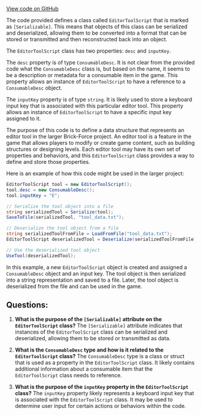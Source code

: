 [View code on GitHub](https://github.com/TieHaxJan/Brick-Force/Assembly-CSharp\EditorToolScript.cs)

The code provided defines a class called `EditorToolScript` that is marked as `[Serializable]`. This means that objects of this class can be serialized and deserialized, allowing them to be converted into a format that can be stored or transmitted and then reconstructed back into an object.

The `EditorToolScript` class has two properties: `desc` and `inputKey`. 

The `desc` property is of type `ConsumableDesc`. It is not clear from the provided code what the `ConsumableDesc` class is, but based on the name, it seems to be a description or metadata for a consumable item in the game. This property allows an instance of `EditorToolScript` to have a reference to a `ConsumableDesc` object.

The `inputKey` property is of type `string`. It is likely used to store a keyboard input key that is associated with this particular editor tool. This property allows an instance of `EditorToolScript` to have a specific input key assigned to it.

The purpose of this code is to define a data structure that represents an editor tool in the larger Brick-Force project. An editor tool is a feature in the game that allows players to modify or create game content, such as building structures or designing levels. Each editor tool may have its own set of properties and behaviors, and this `EditorToolScript` class provides a way to define and store those properties.

Here is an example of how this code might be used in the larger project:

```csharp
EditorToolScript tool = new EditorToolScript();
tool.desc = new ConsumableDesc();
tool.inputKey = "E";

// Serialize the tool object into a file
string serializedTool = Serialize(tool);
SaveToFile(serializedTool, "tool_data.txt");

// Deserialize the tool object from a file
string serializedToolFromFile = LoadFromFile("tool_data.txt");
EditorToolScript deserializedTool = Deserialize(serializedToolFromFile);

// Use the deserialized tool object
UseTool(deserializedTool);
```

In this example, a new `EditorToolScript` object is created and assigned a `ConsumableDesc` object and an input key. The tool object is then serialized into a string representation and saved to a file. Later, the tool object is deserialized from the file and can be used in the game.
## Questions: 
 1. **What is the purpose of the `[Serializable]` attribute on the `EditorToolScript` class?**
The `[Serializable]` attribute indicates that instances of the `EditorToolScript` class can be serialized and deserialized, allowing them to be stored or transmitted as data.

2. **What is the `ConsumableDesc` type and how is it related to the `EditorToolScript` class?**
The `ConsumableDesc` type is a class or struct that is used as a property in the `EditorToolScript` class. It likely contains additional information about a consumable item that the `EditorToolScript` class needs to reference.

3. **What is the purpose of the `inputKey` property in the `EditorToolScript` class?**
The `inputKey` property likely represents a keyboard input key that is associated with the `EditorToolScript` class. It may be used to determine user input for certain actions or behaviors within the code.